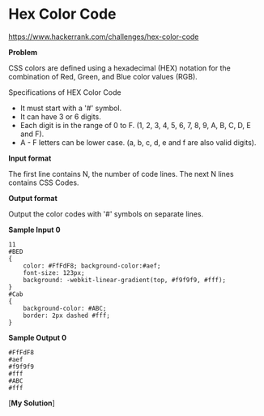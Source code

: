 # Hex Color Code

https://www.hackerrank.com/challenges/hex-color-code

**Problem**

CSS colors are defined using a hexadecimal (HEX) notation for the combination of Red, Green, and Blue color values (RGB).  

Specifications of HEX Color Code  

- It must start with a '#' symbol.
- It can have 3 or 6 digits.
- Each digit is in the range of 0 to F. (1, 2, 3, 4, 5, 6, 7, 8, 9, A, B, C, D, E and F).
- A - F letters can be lower case. (a, b, c, d, e and f are also valid digits).

**Input format**

The first line contains N, the number of code lines.
The next N lines contains CSS Codes.

**Output format**

Output the color codes with '#' symbols on separate lines.

**Sample Input 0**

```
11
#BED
{
    color: #FfFdF8; background-color:#aef;
    font-size: 123px;
    background: -webkit-linear-gradient(top, #f9f9f9, #fff);
}
#Cab
{
    background-color: #ABC;
    border: 2px dashed #fff;
}   
```

**Sample Output 0**

```
#FfFdF8
#aef
#f9f9f9
#fff
#ABC
#fff
```

[**My Solution**]
